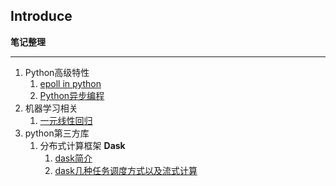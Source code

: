## Introduce  
**笔记整理**      
***
1. Python高级特性
   1. [epoll in python](https://github.com/mggger/pyRelate/blob/master/features/epoll%20in%20python.ipynb)
   2. [Python异步编程](https://github.com/mggger/pyRelate/blob/master/features/asyncio.ipynb) 
2. 机器学习相关
   1. [一元线性回归](https://github.com/mggger/pyRelate/blob/master/machine-learning/%E4%B8%80%E5%85%83%E7%BA%BF%E6%80%A7%E5%9B%9E%E5%BD%92.ipynb)
3. python第三方库
   1. 分布式计算框架 **Dask**
      1. [dask简介](https://github.com/mggger/pyRelate/blob/master/third-party/dask/Dask.ipynb)
      2. [dask几种任务调度方式以及流式计算](https://github.com/mggger/pyRelate/blob/master/third-party/dask/dask-scheduling.ipynb)
